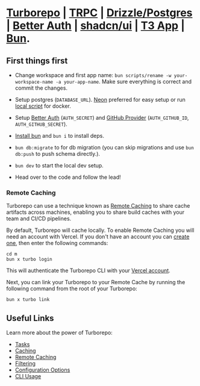 # [Turborepo](https://turbo.build/repo) | [TRPC](https://trpc.io/) | [Drizzle/Postgres](https://orm.drizzle.team/) | [Better Auth](https://www.better-auth.com/docs/introduction) | [shadcn/ui](https://ui.shadcn.com/) | [T3 App](https://create.t3.gg/) | [Bun](https://bun.sh/).

## First things first

- Change workspace and first app name: `bun scripts/rename -w your-workspace-name -a your-app-name`. Make sure everything is correct and commit the changes.

- Setup postgres (`DATABASE_URL`). [Neon](https://neon.tech/) preferred for easy setup or run [local script](./packages/api/start-database.sh) for docker.

- Setup [Better Auth](https://www.better-auth.com/docs/installation) (`AUTH_SECRET`) and [GitHub Provider](https://www.better-auth.com/docs/authentication/github) (`AUTH_GITHUB_ID`, `AUTH_GITHUB_SECRET`).

- [Install bun](https://bun.sh/docs/installation) and `bun i` to install deps.

- `bun db:migrate` to for db migration (you can skip migrations and use `bun db:push` to push schema directly.).

- `bun dev` to start the local dev setup.

- Head over to the code and follow the lead!

### Remote Caching

Turborepo can use a technique known as [Remote Caching](https://turbo.build/repo/docs/core-concepts/remote-caching) to share cache artifacts across machines, enabling you to share build caches with your team and CI/CD pipelines.

By default, Turborepo will cache locally. To enable Remote Caching you will need an account with Vercel. If you don't have an account you can [create one](https://vercel.com/signup), then enter the following commands:

```
cd m
bun x turbo login
```

This will authenticate the Turborepo CLI with your [Vercel account](https://vercel.com/docs/concepts/personal-accounts/overview).

Next, you can link your Turborepo to your Remote Cache by running the following command from the root of your Turborepo:

```
bun x turbo link
```

## Useful Links

Learn more about the power of Turborepo:

- [Tasks](https://turbo.build/repo/docs/core-concepts/monorepos/running-tasks)
- [Caching](https://turbo.build/repo/docs/core-concepts/caching)
- [Remote Caching](https://turbo.build/repo/docs/core-concepts/remote-caching)
- [Filtering](https://turbo.build/repo/docs/core-concepts/monorepos/filtering)
- [Configuration Options](https://turbo.build/repo/docs/reference/configuration)
- [CLI Usage](https://turbo.build/repo/docs/reference/command-line-reference)
